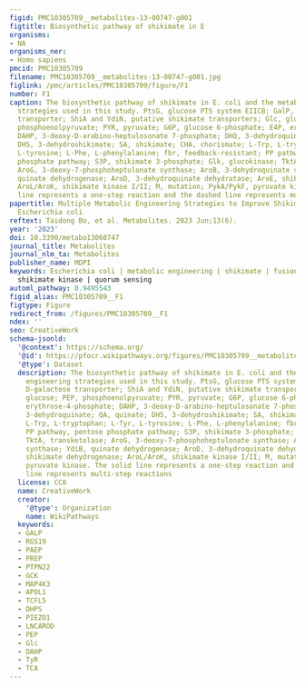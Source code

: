 ```yaml
---
figid: PMC10305709__metabolites-13-00747-g001
figtitle: Biosynthetic pathway of shikimate in E
organisms:
- NA
organisms_ner:
- Homo sapiens
pmcid: PMC10305709
filename: PMC10305709__metabolites-13-00747-g001.jpg
figlink: /pmc/articles/PMC10305709/figure/F1
number: F1
caption: The biosynthetic pathway of shikimate in E. coli and the metabolic engineering
  strategies used in this study. PtsG, glucose PTS system EIICB; GalP, D-galactose
  transporter; ShiA and YdiN, putative shikimate transporters; Glc, glucose; PEP,
  phosphoenolpyruvate; PYR, pyruvate; G6P, glucose 6-phosphate; E4P, erythrose-4-phosphate;
  DAHP, 3-deoxy-D-arabino-heptulosonate 7-phosphate; DHQ, 3-dehydroquinate; QA, quinate;
  DHS, 3-dehydroshikimate; SA, shikimate; CHA, chorismate; L-Trp, L-tryptophan; L-Tyr,
  L-tyrosine; L-Phe, L-phenylalanine; fbr, feedback-resistant; PP pathway, pentose
  phosphate pathway; S3P, shikimate 3-phosphate; Glk, glucokinase; TktA, transketolase;
  AroG, 3-deoxy-7-phosphoheptulonate synthase; AroB, 3-dehydroquinate synthase; YdiB,
  quinate dehydrogenase; AroD, 3-dehydroquinate dehydratase; AroE, shikimate dehydrogenase;
  AroL/AroK, shikimate kinase I/II; M, mutation; PykA/PykF, pyruvate kinase. The solid
  line represents a one-step reaction and the dashed line represents multi-step reactions
papertitle: Multiple Metabolic Engineering Strategies to Improve Shikimate Titer in
  Escherichia coli
reftext: Taidong Bo, et al. Metabolites. 2023 Jun;13(6).
year: '2023'
doi: 10.3390/metabo13060747
journal_title: Metabolites
journal_nlm_ta: Metabolites
publisher_name: MDPI
keywords: Escherichia coli | metabolic engineering | shikimate | fusion protein |
  shikimate kinase | quorum sensing
automl_pathway: 0.9495543
figid_alias: PMC10305709__F1
figtype: Figure
redirect_from: /figures/PMC10305709__F1
ndex: ''
seo: CreativeWork
schema-jsonld:
  '@context': https://schema.org/
  '@id': https://pfocr.wikipathways.org/figures/PMC10305709__metabolites-13-00747-g001.html
  '@type': Dataset
  description: The biosynthetic pathway of shikimate in E. coli and the metabolic
    engineering strategies used in this study. PtsG, glucose PTS system EIICB; GalP,
    D-galactose transporter; ShiA and YdiN, putative shikimate transporters; Glc,
    glucose; PEP, phosphoenolpyruvate; PYR, pyruvate; G6P, glucose 6-phosphate; E4P,
    erythrose-4-phosphate; DAHP, 3-deoxy-D-arabino-heptulosonate 7-phosphate; DHQ,
    3-dehydroquinate; QA, quinate; DHS, 3-dehydroshikimate; SA, shikimate; CHA, chorismate;
    L-Trp, L-tryptophan; L-Tyr, L-tyrosine; L-Phe, L-phenylalanine; fbr, feedback-resistant;
    PP pathway, pentose phosphate pathway; S3P, shikimate 3-phosphate; Glk, glucokinase;
    TktA, transketolase; AroG, 3-deoxy-7-phosphoheptulonate synthase; AroB, 3-dehydroquinate
    synthase; YdiB, quinate dehydrogenase; AroD, 3-dehydroquinate dehydratase; AroE,
    shikimate dehydrogenase; AroL/AroK, shikimate kinase I/II; M, mutation; PykA/PykF,
    pyruvate kinase. The solid line represents a one-step reaction and the dashed
    line represents multi-step reactions
  license: CC0
  name: CreativeWork
  creator:
    '@type': Organization
    name: WikiPathways
  keywords:
  - GALP
  - RGS19
  - PAEP
  - PREP
  - PTPN22
  - GCK
  - MAP4K3
  - APOL1
  - TCFL5
  - DHPS
  - PIEZO1
  - LNCAROD
  - PEP
  - Glc
  - DAHP
  - TyR
  - TCA
---
```

